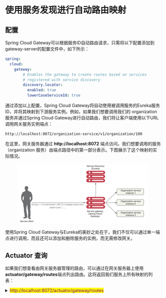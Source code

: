 # 使用服务发现进行自动路由映射

## 配置

Spring Cloud Gateway可以根据服务ID自动路由请求，只需将以下配置添加到gateway-server的配置文件中，如下所示：

```yaml
spring:
  cloud:
    gateway:
        # Enables the gateway to create routes based on services 
        # registered with service discovery
        discovery.locator:    
          enabled: true
          lowerCaseServiceId: true
```

通过添加以上配置，Spring Cloud Gateway将自动使用被调用服务的Eureka服务ID，并将其映射到下游服务实例。例如，如果我们想要调用我们的 organization 服务并通过Spring Cloud Gateway进行自动路由，我们将让客户端使用以下URL调用网关服务实例端点：

```properties
http://localhost:8072/organization-service/v1/organization/100
```

在这里，网关服务器通过 **http://localhost:8072** 端点访问。我们想要调用的服务（organization 服务）由端点路径中的第一部分表示。下图展示了这个映射的实际情况。

<figure><img src="../../../../../.gitbook/assets/image (1) (1) (1) (1).png" alt=""><figcaption></figcaption></figure>

使用Spring Cloud Gateway与Eureka的美妙之处在于，我们不仅可以通过单一端点进行调用，而且还可以添加和删除服务的实例，而无需修改网关。

## Actuator 查询

如果我们想查看由网关服务器管理的路由，可以通过在网关服务器上使用**actuator/gateway/routes**端点列出路由。这将返回我们服务上所有映射的列表：

<details>

<summary><mark style="color:purple;">http://localhost:8072/actuator/gateway/routes</mark></summary>

{% code overflow="wrap" %}
```json
[
    {
        "predicate": "Paths: [/license-service/**], match trailing slash: true",
        "metadata": {
            "management.port": "8080"
        },
        "route_id": "ReactiveCompositeDiscoveryClient_LICENSE-SERVICE",
        "filters": [
            "[[RewritePath /license-service/?(?<remaining>.*) = '/${remaining}'], order = 1]"
        ],
        "uri": "lb://LICENSE-SERVICE",
        "order": 0
    },
    {
        "predicate": "Paths: [/gateway-server/**], match trailing slash: true",
        "metadata": {
            "management.port": "8072"
        },
        "route_id": "ReactiveCompositeDiscoveryClient_GATEWAY-SERVER",
        "filters": [
            "[[RewritePath /gateway-server/?(?<remaining>.*) = '/${remaining}'], order = 1]"
        ],
        "uri": "lb://GATEWAY-SERVER",
        "order": 0
    },
    {
        "predicate": "Paths: [/organization-service/**], match trailing slash: true",
        "metadata": {
            "management.port": "8081"
        },
        "route_id": "ReactiveCompositeDiscoveryClient_ORGANIZATION-SERVICE",
        "filters": [
            "[[RewritePath /organization-service/?(?<remaining>.*) = '/${remaining}'], order = 1]"
        ],
        "uri": "lb://ORGANIZATION-SERVICE",
        "order": 0
    }
]
```
{% endcode %}

</details>
